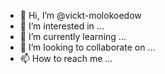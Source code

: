 - 👋 Hi, I’m @vickt-molokoedow
- 👀 I’m interested in ...
- 🌱 I’m currently learning ...
- 💞️ I’m looking to collaborate on ...
- 📫 How to reach me ...

<!---
vickt-molokoedow/vickt-molokoedow is a ✨ special ✨ repository because its `README.md` (this file) appears on your GitHub profile.
You can click the Preview link to take a look at your changes.
--->
